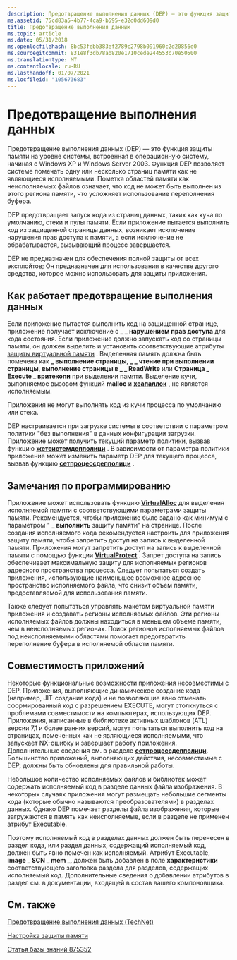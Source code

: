 ```yaml
---
description: Предотвращение выполнения данных (DEP) — это функция защиты памяти на уровне системы, встроенная в операционную систему, начиная с Windows XP и Windows Server 2003.
ms.assetid: 75cd83a5-4b77-4ca9-b595-e32d0dd609d0
title: Предотвращение выполнения данных
ms.topic: article
ms.date: 05/31/2018
ms.openlocfilehash: 8bc53febb383ef2789c2798b091960c2d20856d0
ms.sourcegitcommit: 831e8f3db78ab820e1710cede244553c70e50500
ms.translationtype: MT
ms.contentlocale: ru-RU
ms.lasthandoff: 01/07/2021
ms.locfileid: "105673683"
---
```

# <a name="data-execution-prevention"></a>Предотвращение выполнения данных

Предотвращение выполнения данных (DEP) — это функция защиты памяти на уровне системы, встроенная в операционную систему, начиная с Windows XP и Windows Server 2003. Функция DEP позволяет системе помечать одну или несколько страниц памяти как не являющиеся исполняемыми. Пометка областей памяти как неисполняемых файлов означает, что код не может быть выполнен из этого региона памяти, что усложняет использование переполнения буфера.

DEP предотвращает запуск кода из страниц данных, таких как куча по умолчанию, стеки и пулы памяти. Если приложение пытается выполнить код из защищенной страницы данных, возникает исключение нарушения прав доступа к памяти, а если исключение не обрабатывается, вызывающий процесс завершается.

DEP не предназначен для обеспечения полной защиты от всех эксплойтов; Он предназначен для использования в качестве другого средства, которое можно использовать для защиты приложения.

## <a name="how-data-execution-prevention-works"></a>Как работает предотвращение выполнения данных

Если приложение пытается выполнить код на защищенной странице, приложение получает исключение с **\_ \_ нарушением прав доступа** для кода состояния. Если приложение должно запускать код со страницы памяти, он должен выделить и установить соответствующие атрибуты [защиты виртуальной памяти](memory-protection.md) . Выделенная память должна быть помечена как **\_ выполнение страницы**, **\_ \_ чтение при выполнении страницы**, **выполнение страницы в \_ \_ ReadWrite** или **Страница \_ Execute \_ вритекопи** при выделении памяти. Выделение кучи, выполняемое вызовом функций **malloc** и [**хеапаллок**](/windows/desktop/api/HeapApi/nf-heapapi-heapalloc) , не является исполняемым.

Приложения не могут выполнять код из кучи процесса по умолчанию или стека.

DEP настраивается при загрузке системы в соответствии с параметром политики "без выполнения" в данных конфигурации загрузки. Приложение может получить текущий параметр политики, вызвав функцию [**жетсистемдепполици**](/windows/desktop/api/WinBase/nf-winbase-getsystemdeppolicy) . В зависимости от параметра политики приложение может изменить параметр DEP для текущего процесса, вызвав функцию [**сетпроцессдепполици**](/windows/desktop/api/WinBase/nf-winbase-setprocessdeppolicy) .

## <a name="programming-considerations"></a>Замечания по программированию

Приложение может использовать функцию [**VirtualAlloc**](/windows/win32/api/memoryapi/nf-memoryapi-virtualalloc) для выделения исполняемой памяти с соответствующими параметрами защиты памяти. Рекомендуется, чтобы приложение было задано как минимум с параметром " **\_ выполнить** защиту памяти" на странице. После создания исполняемого кода рекомендуется настроить для приложения защиту памяти, чтобы запретить доступ на запись к выделенной памяти. Приложения могут запретить доступ на запись к выделенной памяти с помощью функции [**VirtualProtect**](/windows/win32/api/memoryapi/nf-memoryapi-virtualprotect) . Запрет доступа на запись обеспечивает максимальную защиту для исполняемых регионов адресного пространства процесса. Следует попытаться создать приложения, использующие наименьшее возможное адресное пространство исполняемого файла, что снизит объем памяти, предоставляемой для использования памяти.

Также следует попытаться управлять макетом виртуальной памяти приложения и создавать регионы исполняемых файлов. Эти регионы исполняемых файлов должны находиться в меньшем объеме памяти, чем в неисполняемых регионах. Поиск регионов исполняемых файлов под неисполняемыми областями помогает предотвратить переполнение буфера в исполняемой области памяти.

## <a name="application-compatibility"></a>Совместимость приложений

Некоторые функциональные возможности приложения несовместимы с DEP. Приложения, выполняющие динамическое создание кода (например, JIT-создание кода) и не позволяющие явно отмечать сформированный код с разрешением EXECUTE, могут столкнуться с проблемами совместимости на компьютерах, использующих DEP. Приложения, написанные в библиотеке активных шаблонов (ATL) версии 7,1 и более ранних версий, могут попытаться выполнить код на страницах, помеченных как не являющиеся исполняемыми, что запускает NX-ошибку и завершает работу приложения. Дополнительные сведения см. в разделе [**сетпроцессдепполици**](/windows/desktop/api/WinBase/nf-winbase-setprocessdeppolicy). Большинство приложений, выполняющих действия, несовместимые с DEP, должны быть обновлены для правильной работы.

Небольшое количество исполняемых файлов и библиотек может содержать исполняемый код в разделе данных файла изображения. В некоторых случаях приложения могут размещать небольшие сегменты кода (которые обычно называются преобразователями) в разделах данных. Однако DEP помечает разделы файла изображения, которые загружаются в память как неисполняемые, если в разделе не применен атрибут Executable.

Поэтому исполняемый код в разделах данных должен быть перенесен в раздел кода, или раздел данных, содержащий исполняемый код, должен быть явно помечен как исполняемый. Атрибут Executable, **image \_ SCN \_ mem \_**, должен быть добавлен в поле **характеристики** соответствующего заголовка раздела для разделов, содержащих исполняемый код. Дополнительные сведения о добавлении атрибутов в раздел см. в документации, входящей в состав вашего компоновщика.

## <a name="related-topics"></a>См. также

<dl> <dt>

[Предотвращение выполнения данных (TechNet)](/previous-versions/windows/it-pro/windows-xp/bb457155(v=technet.10))
</dt> <dt>

[Настройка защиты памяти](https://www.microsoft.com/technet/security/prodtech/windowsxp/depcnfxp.mspx)
</dt> <dt>

[Статья базы знаний 875352](https://support.microsoft.com/kb/875352)
</dt> </dl>

 

 
